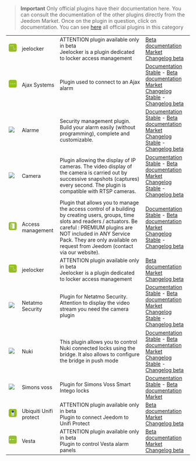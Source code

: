 
>**Important**
>Only official plugins have their documentation here. You can consult the documentation of the other plugins directly from the Jeedom Market. Once on the plugin in question, click on documentation.
>You can see [here](https://market.jeedom.com/index.php?v=d&p=market&type=plugin&categorie=security) all official plugins in this category


| | | | |
|--- | --- | --- | ---|
|<img src="Jeelocker/beta/Jeelocker_icon.png" class="pluginLogo" width="100" />|jeelocker|ATTENTION plugin available only in beta<br/>Jeelocker is a plugin dedicated to locker access management|[Beta documentation](Jeelocker/beta/index.md)<br/>[Market](https://market.jeedom.com/index.php?v=d&p=market_display&id=4237)<br/>[Changelog beta](Jeelocker/beta/changelog.md)|
|<img src="ajaxSystem/ajaxSystem_icon.png" class="pluginLogo" width="100" />|Ajax Systems|Plugin used to connect to an Ajax alarm|[Documentation Stable](ajaxSystem/index.md) - [Beta documentation](ajaxSystem/beta/index.md)<br/>[Market](https://market.jeedom.com/index.php?v=d&p=market_display&id=4150)<br/>[Changelog Stable](ajaxSystem/changelog.md) - [Changelog beta](ajaxSystem/beta/changelog.md)|
|<img src="alarm/alarm_icon.png" class="pluginLogo" width="100" />|Alarme|Security management plugin. Build your alarm easily (without programming), complete and customizable.|[Documentation Stable](alarm/index.md) - [Beta documentation](alarm/beta/index.md)<br/>[Market](https://market.jeedom.com/index.php?v=d&p=market_display&id=26)<br/>[Changelog Stable](alarm/changelog.md) - [Changelog beta](alarm/beta/changelog.md)|
|<img src="camera/camera_icon.png" class="pluginLogo" width="100" />|Camera|Plugin allowing the display of IP cameras. The video display of the camera is carried out by successive snapshots (captures) every second. The plugin is compatible with RTSP cameras.|[Documentation Stable](camera/index.md) - [Beta documentation](camera/beta/index.md)<br/>[Market](https://market.jeedom.com/index.php?v=d&p=market_display&id=70)<br/>[Changelog Stable](camera/changelog.md) - [Changelog beta](camera/beta/changelog.md)|
|<img src="gestAccess/gestAccess_icon.png" class="pluginLogo" width="100" />|Access management|Plugin that allows you to manage the access control of a building by creating users, groups, time slots and readers / actuators. Be careful : PREMIUM plugins are NOT included in ANY Service Pack. They are only available on request from Jeedom (contact via our website).|[Documentation Stable](gestAccess/index.md) - [Beta documentation](gestAccess/beta/index.md)<br/>[Market](https://market.jeedom.com/index.php?v=d&p=market_display&id=3686)<br/>[Changelog Stable](gestAccess/changelog.md) - [Changelog beta](gestAccess/beta/changelog.md)|
|<img src="jeelocker/beta/jeelocker_icon.png" class="pluginLogo" width="100" />|jeelocker|ATTENTION plugin available only in beta<br/>Jeelocker is a plugin dedicated to locker access management|[Beta documentation](jeelocker/beta/index.md)<br/>[Market](https://market.jeedom.com/index.php?v=d&p=market_display&id=4238)<br/>[Changelog beta](jeelocker/beta/changelog.md)|
|<img src="netatmoWelcome/netatmoWelcome_icon.png" class="pluginLogo" width="100" />|Netatmo Security|Plugin for Netatmo Security. Attention to display the video stream you need the camera plugin|[Documentation Stable](netatmoWelcome/index.md) - [Beta documentation](netatmoWelcome/beta/index.md)<br/>[Market](https://market.jeedom.com/index.php?v=d&p=market_display&id=1967)<br/>[Changelog Stable](netatmoWelcome/changelog.md) - [Changelog beta](netatmoWelcome/beta/changelog.md)|
|<img src="nuki/nuki_icon.png" class="pluginLogo" width="100" />|Nuki|This plugin allows you to control Nuki connected locks using the bridge. It also allows to configure the bridge in push mode|[Documentation Stable](nuki/index.md) - [Beta documentation](nuki/beta/index.md)<br/>[Market](https://market.jeedom.com/index.php?v=d&p=market_display&id=2819)<br/>[Changelog Stable](nuki/changelog.md) - [Changelog beta](nuki/beta/changelog.md)|
|<img src="simonsvoss/simonsvoss_icon.png" class="pluginLogo" width="100" />|Simons voss|Plugin for Simons Voss Smart Intego locks|[Documentation Stable](simonsvoss/index.md) - [Beta documentation](simonsvoss/beta/index.md)<br/>[Market](https://market.jeedom.com/index.php?v=d&p=market_display&id=3906)|
|<img src="unifiprotect/beta/unifiprotect_icon.png" class="pluginLogo" width="100" />|Ubiquiti Unifi protect|ATTENTION plugin available only in beta<br/>Plugin to connect Jeedom to Unifi Protect|[Beta documentation](unifiprotect/beta/index.md)<br/>[Market](https://market.jeedom.com/index.php?v=d&p=market_display&id=4188)<br/>[Changelog beta](unifiprotect/beta/changelog.md)|
|<img src="vesta/beta/vesta_icon.png" class="pluginLogo" width="100" />|Vesta|ATTENTION plugin available only in beta<br/>Plugin to control Vesta alarm panels|[Beta documentation](vesta/beta/index.md)<br/>[Market](https://market.jeedom.com/index.php?v=d&p=market_display&id=4330)<br/>[Changelog beta](vesta/beta/changelog.md)|
